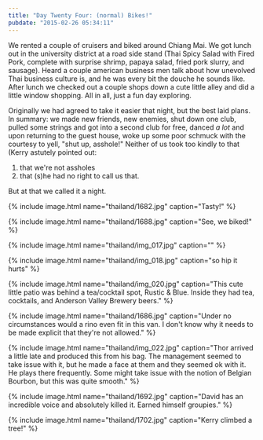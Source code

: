 ```yaml
---
title: "Day Twenty Four: (normal) Bikes!"
pubdate: "2015-02-26 05:34:11"
---
```


We rented a couple of cruisers and biked around Chiang Mai. We got lunch out in the university district at a road side stand (Thai Spicy Salad with Fired Pork, complete with surprise shrimp, papaya salad, fried pork slurry, and sausage). Heard a couple american business men talk about how unevolved Thai business culture is, and he was every bit the douche he sounds like. After lunch we checked out a couple shops down a cute little alley and did a little window shopping. All in all, just a fun day exploring. 

Originally we had agreed to take it easier that night, but the best laid plans. In summary: we made new friends, new enemies, shut down one club, pulled some strings and got into a second club for free, danced *a lot* and upon returning to the guest house, woke up some poor schmuck with the courtesy to yell, "shut up, asshole!" Neither of us took too kindly to that (Kerry astutely pointed out:

   1. that we're not assholes
   2. that (s)he had no right to call us that.

But at that we called it a night.

{% include image.html name="thailand/1682.jpg" caption="Tasty!" %}

{% include image.html name="thailand/1688.jpg" caption="See, we biked!" %}

{% include image.html name="thailand/img_017.jpg" caption="" %}

{% include image.html name="thailand/img_018.jpg" caption="so hip it hurts" %}

{% include image.html name="thailand/img_020.jpg" caption="This cute little patio was behind a tea/cocktail spot, Rustic & Blue. Inside they had tea, cocktails, and Anderson Valley Brewery beers." %}

{% include image.html name="thailand/1686.jpg" caption="Under no circumstances would a rino even fit in this van. I don't know why it needs to be made explicit that they're not allowed." %}

{% include image.html name="thailand/img_022.jpg" caption="Thor arrived a little late and produced this from his bag. The management seemed to take issue with it, but he made a face at them and they seemed ok with it. He plays there frequently. Some might take issue with the notion of Belgian Bourbon, but this was quite smooth." %}

{% include image.html name="thailand/1692.jpg" caption="David has an incredible voice and absolutely killed it. Earned himself groupies." %}

{% include image.html name="thailand/1702.jpg" caption="Kerry climbed a tree!" %}